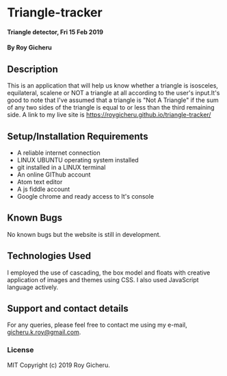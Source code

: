 # Triangle-tracker
#### Triangle detector,  Fri 15 Feb 2019
#### By Roy Gicheru
## Description
This is an application that will help us know whether a triangle is isosceles, equilateral, scalene or NOT a triangle at all according to the user's input.It's good to note that I've assumed that a triangle is "Not A Triangle" if the sum of any two sides of the triangle is equal to or less than the third remaining side. A link to my live site is https://roygicheru.github.io/triangle-tracker/
## Setup/Installation Requirements
* A reliable internet connection
* LINUX UBUNTU operating system installed
* git installed in a LINUX terminal
* An online GIThub account
* Atom text editor
* A js fiddle account
* Google chrome and ready access to It's console
## Known Bugs
No known bugs but the website is still in development.
## Technologies Used
I employed the use of cascading, the box model and floats with creative application of images and themes using CSS. I also used JavaScript language actively.
## Support and contact details
For any queries, please feel free to contact me using my e-mail, gicheru.k.roy@gmail.com.
### License
MIT
Copyright (c) 2019 Roy Gicheru.
